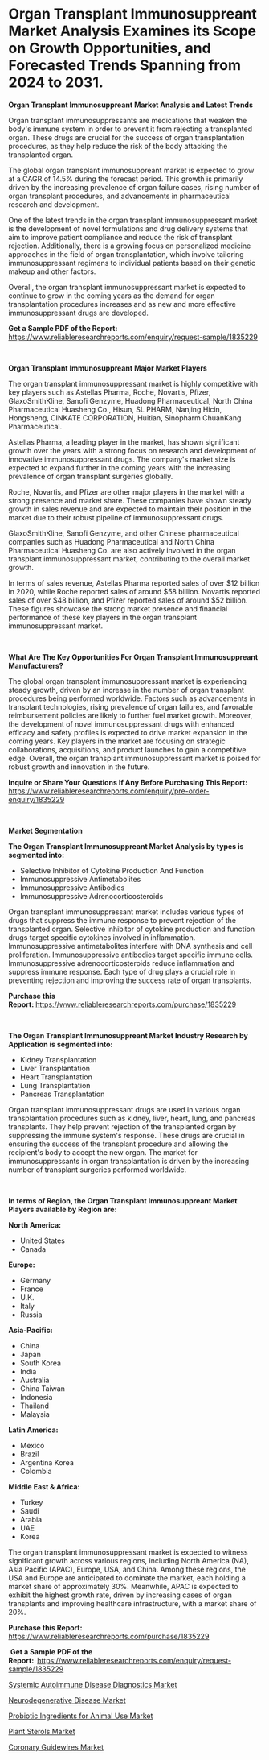 <p><h1>Organ Transplant Immunosuppreant Market Analysis Examines its Scope on Growth Opportunities, and Forecasted Trends Spanning from 2024 to 2031.</h1></p><p><strong>Organ Transplant Immunosuppreant Market Analysis and Latest Trends</strong></p>
<p><p>Organ transplant immunosuppressants are medications that weaken the body's immune system in order to prevent it from rejecting a transplanted organ. These drugs are crucial for the success of organ transplantation procedures, as they help reduce the risk of the body attacking the transplanted organ.</p><p>The global organ transplant immunosuppreant market is expected to grow at a CAGR of 14.5% during the forecast period. This growth is primarily driven by the increasing prevalence of organ failure cases, rising number of organ transplant procedures, and advancements in pharmaceutical research and development.</p><p>One of the latest trends in the organ transplant immunosuppressant market is the development of novel formulations and drug delivery systems that aim to improve patient compliance and reduce the risk of transplant rejection. Additionally, there is a growing focus on personalized medicine approaches in the field of organ transplantation, which involve tailoring immunosuppressant regimens to individual patients based on their genetic makeup and other factors.</p><p>Overall, the organ transplant immunosuppressant market is expected to continue to grow in the coming years as the demand for organ transplantation procedures increases and as new and more effective immunosuppressant drugs are developed.</p></p>
<p><strong>Get a Sample PDF of the Report:&nbsp;</strong> <a href="https://www.reliableresearchreports.com/enquiry/request-sample/1835229">https://www.reliableresearchreports.com/enquiry/request-sample/1835229</a></p>
<p>&nbsp;</p>
<p><strong>Organ Transplant Immunosuppreant Major Market Players</strong></p>
<p><p>The organ transplant immunosuppressant market is highly competitive with key players such as Astellas Pharma, Roche, Novartis, Pfizer, GlaxoSmithKline, Sanofi Genzyme, Huadong Pharmaceutical, North China Pharmaceutical Huasheng Co., Hisun, SL PHARM, Nanjing Hicin, Hongsheng, CINKATE CORPORATION, Huitian, Sinopharm ChuanKang Pharmaceutical. </p><p>Astellas Pharma, a leading player in the market, has shown significant growth over the years with a strong focus on research and development of innovative immunosuppressant drugs. The company's market size is expected to expand further in the coming years with the increasing prevalence of organ transplant surgeries globally.</p><p>Roche, Novartis, and Pfizer are other major players in the market with a strong presence and market share. These companies have shown steady growth in sales revenue and are expected to maintain their position in the market due to their robust pipeline of immunosuppressant drugs.</p><p>GlaxoSmithKline, Sanofi Genzyme, and other Chinese pharmaceutical companies such as Huadong Pharmaceutical and North China Pharmaceutical Huasheng Co. are also actively involved in the organ transplant immunosuppressant market, contributing to the overall market growth.</p><p>In terms of sales revenue, Astellas Pharma reported sales of over $12 billion in 2020, while Roche reported sales of around $58 billion. Novartis reported sales of over $48 billion, and Pfizer reported sales of around $52 billion. These figures showcase the strong market presence and financial performance of these key players in the organ transplant immunosuppressant market.</p></p>
<p>&nbsp;</p>
<p><strong>What Are The Key Opportunities For Organ Transplant Immunosuppreant Manufacturers?</strong></p>
<p><p>The global organ transplant immunosuppressant market is experiencing steady growth, driven by an increase in the number of organ transplant procedures being performed worldwide. Factors such as advancements in transplant technologies, rising prevalence of organ failures, and favorable reimbursement policies are likely to further fuel market growth. Moreover, the development of novel immunosuppressant drugs with enhanced efficacy and safety profiles is expected to drive market expansion in the coming years. Key players in the market are focusing on strategic collaborations, acquisitions, and product launches to gain a competitive edge. Overall, the organ transplant immunosuppressant market is poised for robust growth and innovation in the future.</p></p>
<p><strong>Inquire or Share Your Questions If Any Before Purchasing This Report:</strong> <a href="https://www.reliableresearchreports.com/enquiry/pre-order-enquiry/1835229">https://www.reliableresearchreports.com/enquiry/pre-order-enquiry/1835229</a></p>
<p>&nbsp;</p>
<p><strong>Market Segmentation</strong></p>
<p><strong>The Organ Transplant Immunosuppreant Market Analysis by types is segmented into:</strong></p>
<p><ul><li>Selective Inhibitor of Cytokine Production And Function</li><li>Immunosuppressive Antimetabolites</li><li>Immunosuppressive Antibodies</li><li>Immunosuppressive Adrenocorticosteroids</li></ul></p>
<p><p>Organ transplant immunosuppressant market includes various types of drugs that suppress the immune response to prevent rejection of the transplanted organ. Selective inhibitor of cytokine production and function drugs target specific cytokines involved in inflammation. Immunosuppressive antimetabolites interfere with DNA synthesis and cell proliferation. Immunosuppressive antibodies target specific immune cells. Immunosuppressive adrenocorticosteroids reduce inflammation and suppress immune response. Each type of drug plays a crucial role in preventing rejection and improving the success rate of organ transplants.</p></p>
<p><strong>Purchase this Report:&nbsp;</strong><a href="https://www.reliableresearchreports.com/purchase/1835229">https://www.reliableresearchreports.com/purchase/1835229</a></p>
<p>&nbsp;</p>
<p><strong>The Organ Transplant Immunosuppreant Market Industry Research by Application is segmented into:</strong></p>
<p><ul><li>Kidney Transplantation</li><li>Liver Transplantation</li><li>Heart Transplantation</li><li>Lung Transplantation</li><li>Pancreas Transplantation</li></ul></p>
<p><p>Organ transplant immunosuppressant drugs are used in various organ transplantation procedures such as kidney, liver, heart, lung, and pancreas transplants. They help prevent rejection of the transplanted organ by suppressing the immune system's response. These drugs are crucial in ensuring the success of the transplant procedure and allowing the recipient's body to accept the new organ. The market for immunosuppressants in organ transplantation is driven by the increasing number of transplant surgeries performed worldwide.</p></p>
<p>&nbsp;</p>
<p><strong>In terms of Region, the Organ Transplant Immunosuppreant Market Players available by Region are:</strong></p>
<p>
    <p> <strong> North America: </strong>
        <ul>
            <li>United States</li>
            <li>Canada</li>
        </ul>
        </p> 
    <p> <strong> Europe: </strong>
        <ul>
            <li>Germany</li>
            <li>France</li>
            <li>U.K.</li>
            <li>Italy</li>
            <li>Russia</li>
        </ul>
        </p> 
    <p> <strong> Asia-Pacific: </strong>
        <ul>
            <li>China</li>
            <li>Japan</li>
            <li>South Korea</li>
            <li>India</li>
            <li>Australia</li>
            <li>China Taiwan</li>
            <li>Indonesia</li>
            <li>Thailand</li>
            <li>Malaysia</li>
        </ul>
        </p> 
    <p> <strong> Latin America: </strong>
        <ul>
            <li>Mexico</li>
            <li>Brazil</li>
            <li>Argentina Korea</li>
            <li>Colombia</li>
        </ul>
        </p> 
    <p> <strong> Middle East & Africa: </strong>
        <ul>
            <li>Turkey</li>
            <li>Saudi</li>
            <li>Arabia</li>
            <li>UAE</li>
            <li>Korea</li>
        </ul>
    </p>
    </p>
<p><p>The organ transplant immunosuppressant market is expected to witness significant growth across various regions, including North America (NA), Asia Pacific (APAC), Europe, USA, and China. Among these regions, the USA and Europe are anticipated to dominate the market, each holding a market share of approximately 30%. Meanwhile, APAC is expected to exhibit the highest growth rate, driven by increasing cases of organ transplants and improving healthcare infrastructure, with a market share of 20%.</p></p>
<p><strong>Purchase this Report: </strong><a href="https://www.reliableresearchreports.com/purchase/1835229">https://www.reliableresearchreports.com/purchase/1835229</a></p>
<p>&nbsp;<strong>Get a Sample PDF of the Report:&nbsp;&nbsp;</strong><a href="https://www.reliableresearchreports.com/enquiry/request-sample/1835229">https://www.reliableresearchreports.com/enquiry/request-sample/1835229</a></p>
<p><strong></strong></p>
<p><p><a href="https://github.com/okotobwrhuteie/Market-Research-Report-List-1/blob/main/systemic-autoimmune-disease-diagnostics-market.md">Systemic Autoimmune Disease Diagnostics Market</a></p><p><a href="https://medium.com/@toneygrimes2023/neurodegenerative-disease-market-size-reveals-the-best-marketing-channels-in-global-industry-5eb996fa76f9">Neurodegenerative Disease Market</a></p><p><a href="https://github.com/myacatherineblakecaczo9vcsw/Market-Research-Report-List-1/blob/main/probiotic-ingredients-for-animal-use-market.md">Probiotic Ingredients for Animal Use Market</a></p><p><a href="https://medium.com/@katlynbauch/plant-sterols-market-analysis-its-cagr-market-segmentation-and-global-industry-overview-50c9ceef5531">Plant Sterols Market</a></p><p><a href="https://medium.com/@katlynbauch/coronary-guidewires-market-size-market-outlook-and-market-forecast-2024-to-2031-7198902d36ee">Coronary Guidewires Market</a></p></p>